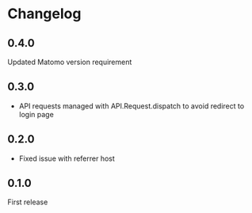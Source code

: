 # Changelog

## 0.4.0

Updated Matomo version requirement

## 0.3.0

- API requests managed with API.Request.dispatch to avoid redirect to login page

## 0.2.0

- Fixed issue with referrer host

## 0.1.0

First release
